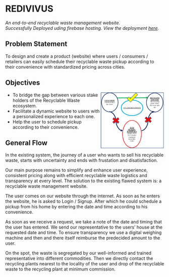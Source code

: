 # REDIVIVUS
<i>An end-to-end recyclable waste management website.</i> <br/>
<i>Successfully Deployed uding firebase hosting. View the deployment [here](https://redivivuspickupguy.web.app/). </i> <br/>

## Problem Statement 
To design and create a product (website) where users / consumers / retailers can easily schedule their recyclable waste pickup according to their convenience with standardized pricing across cities.

## Objectives

<img align="right" width="40%" src="https://github.com/Vivek-Hotti/REDIVIVUS/blob/main/images%26visuals/stakeholders.JPG"> 

* To bridge the gap between various stake holders of the Recyclable Waste ecosystem. 
* Facilitate a dynamic website to users with a personalized experience to each one.
* Help the user to schedule pickup according to their convenience.


## General Flow

In the existing system, the journey of a user who wants to sell his recyclable waste, starts with uncertainty and ends with frustation and disatisfaction.

Our main purpose remains to simplify and enhance user experience, consistent pricing along with efficient recyclable waste logistics and transparency at every level.
The solution to the existing flawed system is: a recyclable waste management website.

The user comes on our website through the internet. As soon as he enters the website, he is asked to Login / Signup. After which he could schedule a pickup from his home by
entering the date and time according to his convenience.

As soon as we receive a request, we take a note of the date and timing that the user has entered. We send our representative to the users’ house at the requested date and time. To ensure transparency we use a digital weighing machine and then and there itself reimburse the predecided amount to the user.

On the spot, the waste is segregated by our well-informed and trained representative into different commodities. Then we directly contact the recycling plants nearest to the locality of the user and drop of the recyclable waste to the recycling plant at minimum commission.

<!--
<p align="center">
    <img src="https://github.com/Vivek-Hotti/REDIVIVUS/blob/main/images%26visuals/basicAlgo.JPG" height="650"> 
</p>
<p align="center">
    <i>(a basic algorithmic representation of the website's flow) </i>
</p> -->



